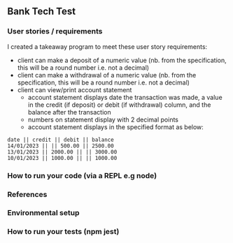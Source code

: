 ## Bank Tech Test

### User stories / requirements
I created a takeaway program to meet these user story requirements: 
* client can make a deposit of a numeric value (nb. from the specification, this will be a round number i.e. not a decimal)
* client can make a withdrawal of a numeric value (nb. from the specification, this will be a round number i.e. not a decimal)
* client can view/print account statement 
  * account statement displays date the transaction was made, a value in the credit (if deposit) or debit (if withdrawal) column, and the balance after the transaction
  * numbers on statement display with 2 decimal points 
  * account statement displays in the specified format as below:
```
date || credit || debit || balance
14/01/2023 || || 500.00 || 2500.00
13/01/2023 || 2000.00 || || 3000.00
10/01/2023 || 1000.00 || || 1000.00
```

### How to run your code (via a REPL e.g node)
### References
### Environmental setup
### How to run your tests (npm jest)

